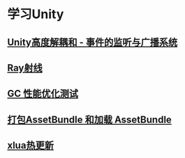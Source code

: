 
# 学习Unity

## [Unity高度解耦和 - 事件的监听与广播系统](./Assets/Scenes/Events)

## [Ray射线](./Assets/Scenes/Ray/RayTest.cs)

## [GC 性能优化测试](./Assets/Scenes/GC/GCTest.cs)

## [打包AssetBundle 和加载 AssetBundle](./Assets/Scenes/LoadFormFileAssetBundle)

## [xlua热更新](./Assets/Scenes/HotFix)
